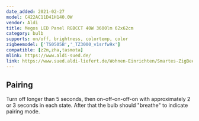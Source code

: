 ```yaml
---
date_added: 2021-02-27
model: C422AC11D41H140.0W
vendor: Aldi
title: Megos LED Panel RGBCCT 40W 3600lm 62x62cm 
category: bulb
supports: on/off, brightness, colortemp, color
zigbeemodel: ['TS0505B','_TZ3000_v1srfw9x']
compatible: [z2m,zha,tasmota]
mlink: https://www.aldi-sued.de/
link: https://www.sued.aldi-liefert.de/Wohnen-Einrichten/Smartes-ZigBee-LED-Panel-RGB-CCT-62-x-62-cm.html
---
```


## Pairing
Turn off longer than 5 seconds, then on-off-on-off-on with approximately 2 or 3 seconds in each state. After that the bulb should "breathe" to indicate pairing mode.
